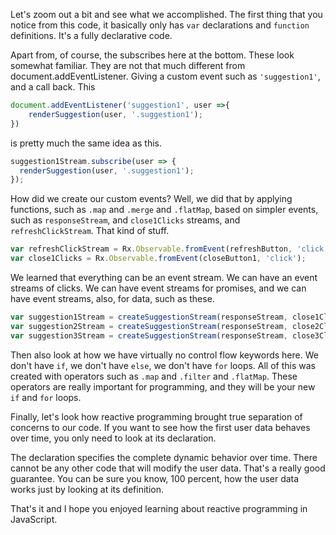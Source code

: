 Let's zoom out a bit and see what we accomplished. The first thing that you notice from this code, it basically only has `var` declarations and `function` definitions. It's a fully declarative code.

Apart from, of course, the subscribes here at the bottom. These look somewhat familiar. They are not that much different from document.addEventListener. Giving a custom event such as `'suggestion1'`, and a call back. This

```javascript
document.addEventListener('suggestion1', user =>{
	renderSuggestion(user, '.suggestion1');
})
```

is pretty much the same idea as this.

```javascript
suggestion1Stream.subscribe(user => {
  renderSuggestion(user, '.suggestion1');
});

```

How did we create our custom events? Well, we did that by applying functions, such as `.map` and `.merge` and `.flatMap`, based on simpler events, such as `responseStream`, and `close1Clicks` streams, and `refreshClickStream`. That kind of stuff.

```javascript
var refreshClickStream = Rx.Observable.fromEvent(refreshButton, 'click');
var close1Clicks = Rx.Observable.fromEvent(closeButton1, 'click');
```

We learned that everything can be an event stream. We can have an event streams of clicks. We can have event streams for promises, and we can have event streams, also, for data, such as these.

```javascript
var suggestion1Stream = createSuggestionStream(responseStream, close1Clicks);
var suggestion2Stream = createSuggestionStream(responseStream, close2Clicks);
var suggestion3Stream = createSuggestionStream(responseStream, close3Clicks);
```

Then also look at how we have virtually no control flow keywords here. We don't have `if`, we don't have `else`, we don't have `for` loops. All of this was created with operators such as `.map` and `.filter` and `.flatMap`. These operators are really important for programming, and they will be your new `if` and `for` loops.

Finally, let's look how reactive programming brought true separation of concerns to our code. If you want to see how the first user data behaves over time, you only need to look at its declaration.

The declaration specifies the complete dynamic behavior over time. There cannot be any other code that will modify the user data. That's a really good guarantee. You can be sure you know, 100 percent, how the user data works just by looking at its definition.

That's it and I hope you enjoyed learning about reactive programming in JavaScript.